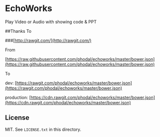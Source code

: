 # EchoWorks

Play Video or Audio with showing code & PPT


##Thanks To

###[http://rawgit.com/](http://rawgit.com/)

From

[https://raw.githubusercontent.com/phodal/echoworks/master/bower.json](https://raw.githubusercontent.com/phodal/echoworks/master/bower.json)

To

dev: [https://rawgit.com/phodal/echoworks/master/bower.json](https://rawgit.com/phodal/echoworks/master/bower.json)

production: [https://cdn.rawgit.com/phodal/echoworks/master/bower.json](https://cdn.rawgit.com/phodal/echoworks/master/bower.json)



## License

MIT. See `LICENSE.txt` in this directory.
